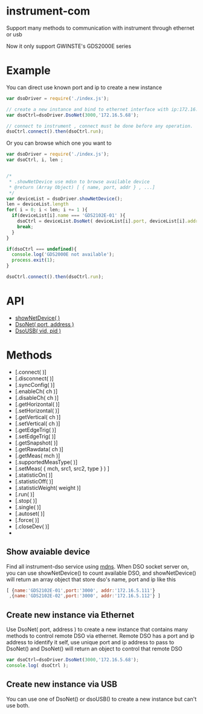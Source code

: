 # instrument-com
Support many methods to communication with instrument through ethernet or usb

Now it only support GWINSTE's GDS2000E series

# Example
You can direct use known port and ip to create a new instance 
```js
var dsoDriver = require('./index.js');

// create a new instance and bind to ethernet interface with ip:172.16.5.68 and port:3000
var dsoCtrl=dsoDriver.DsoNet(3000,'172.16.5.68');

// connect to instrument , connect must be done before any operation.
dsoCtrl.connect().then(dsoCtrl.run);

```
Or you can browse which one you want to
```js
var dsoDriver = require('./index.js');
var dsoCtrl, i, len ;


/*
 * .showNetDevice use mdsn to browse available device
 * @return (Array Object) [ { name, port, addr } , ...]
 */
var deviceList = dsoDriver.showNetDevice();
len = deviceList.length
for( i = 0; i < len; i += 1 ){
  if(deviceList[i].name === 'GDS2102E-01' ){
    dsoCtrl = deviceList.DsoNet( deviceList[i].port, deviceList[i].addr );
    break;
  }
}

if(dsoCtrl === undefined){
  console.log('GDS2000E not available');
  process.exit(1);
}

dsoCtrl.connect().then(dsoCtrl.run);

```


# API
* [showNetDevice( )](#show-avaiable-device)
* [DsoNet( port, address )](#create-new-instance-via-ethernet)
* [DsoUSB( vid, pid )](#create-new-instance-via-usb)

# Methods
* [.connect( )]
* [.disconnect( )]
* [.syncConfig( )]
* [.enableCh( ch )]
* [.disableCh( ch )]
* [.getHorizontal( )]
* [.setHorizontal( )]
* [.getVertical( ch )]
* [.setVertical( ch )]
* [.getEdgeTrig( )]
* [.setEdgeTrig( )]
* [.getSnapshot( )]
* [.getRawdata( ch )]
* [.getMeas( mch )]
* [.supportedMeasType( )]
* [.setMeas( { mch, src1, src2, type } ) ]
* [.statisticOn( )]
* [.statisticOff( )]
* [.statisticWeight( weight )]
* [.run( )]
* [.stop( )]
* [.single( )]
* [.autoset( )]
* [.force( )]
* [.closeDev( )]
* 

## Show avaiable device  
Find all instrument-dso service using [mdns](https://www.npmjs.com/package/mdns). When DSO socket server on, you can use showNetDevice() to count available DSO,
and showNetDevice() will return an array object that store dso's name, port and ip like this
```js
[ {name:'GDS2102E-01',port:'3000', addr:'172.16.5.111'}
 ,{name:'GDS2102E-02',port:'3000', addr:'172.16.5.112'} ]
```

## Create new instance via Ethernet
Use DsoNet( port, address ) to create a new instance that contains many methods to control remote DSO via ethernet.
Remote DSO has a port and ip address to identify it self, use unique port and ip address to pass to DsoNet() and DsoNet() will return an object to control that remote DSO 
```js
var dsoCtrl=dsoDriver.DsoNet(3000,'172.16.5.68');
console.log( dsoCtrl );
```
## Create new instance via USB
You can use one of DsoNet() or dsoUSB() to create a new instance but can't use both.

